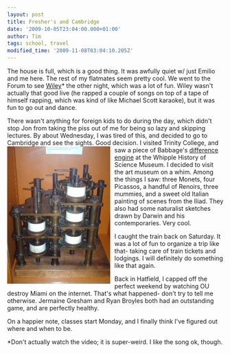 ```yaml
---
layout: post
title: Fresher's and Cambridge
date: '2009-10-05T23:04:00.000+01:00'
author: Tim
tags: school, travel
modified_time: '2009-11-08T03:04:10.205Z'
---
```


The house is full, which is a good thing. It was awfully quiet w/ just Emilio and me here. The rest of my flatmates seem pretty cool. We went to the Forum to see <a href="http://www.youtube.com/watch?v=dnezldGu7JU">Wiley</a>* the other night, which was a lot of fun. Wiley wasn't actually that good live (he rapped a couple of songs on top of a tape of himself rapping, which was kind of like Michael Scott karaoke), but it was fun to go out and dance. 

There wasn't anything for foreign kids to do during the day, which didn't stop Jon from taking the piss out of me for being so lazy and skipping lectures. By about Wednesday, I was tired of this, and decided to go to Cambridge and see the sights. Good decision.
<a href="/images/eurotrip/difference_engine_cambridge.JPG"><img style="float:left; margin:0 10px 10px 0;cursor:pointer; cursor:hand;width: 240px; height: 320px;" src="/images/eurotrip/difference_engine_cambridge.JPG" border="0" alt=""/></a>
I visited Trinity College, and saw a piece of Babbage's <a href="http://en.wikipedia.org/wiki/Difference_engine">difference engine</a> at the Whipple History of Science Museum. I decided to visit the art museum on a whim. Among the things I saw: three Monets, four Picassos, a handful of Renoirs, three mummies, and a sweet old Italian painting of scenes from the Iliad. They also had some naturalist sketches drawn by Darwin and his contemporaries. Very cool.

I caught the train back on Saturday. It was a lot of fun to organize a trip like that- taking care of train tickets and lodgings. I will definitely do something like that again. 

Back in Hatfield, I capped off the perfect weekend by watching OU destroy Miami on the internet. That's what happened- don't try to tell me otherwise. Jermaine Gresham and Ryan Broyles both had an outstanding game, and are perfectly healthy.   

On a happier note, classes start Monday, and I finally think I've figured out where and when to be. 



*Don't actually watch the video; it is super-weird. I like the song ok, though.
